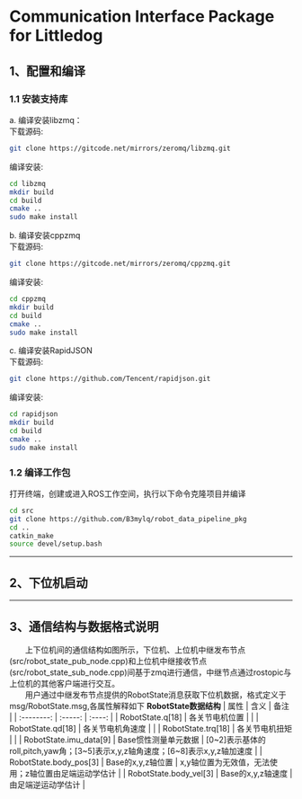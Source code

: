# Communication Interface Package for Littledog

## 1、配置和编译
### 1.1 安装支持库 
a. 编译安装libzmq：\
下载源码: 
```bash 
git clone https://gitcode.net/mirrors/zeromq/libzmq.git
```
编译安装: 
```bash
cd libzmq
mkdir build
cd build
cmake ..
sudo make install
```
b. 编译安装cppzmq \
下载源码: 
```bash 
git clone https://gitcode.net/mirrors/zeromq/cppzmq.git
```
编译安装: 
```bash
cd cppzmq
mkdir build
cd build
cmake ..
sudo make install
```
c. 编译安装RapidJSON\
下载源码: 
```bash 
git clone https://github.com/Tencent/rapidjson.git
```
编译安装: 
```bash
cd rapidjson
mkdir build
cd build
cmake ..
sudo make install
```

### 1.2 编译工作包
打开终端，创建或进入ROS工作空间，执行以下命令克隆项目并编译
```bash
cd src
git clone https://github.com/B3mylq/robot_data_pipeline_pkg
cd ..
catkin_make
source devel/setup.bash
```

---
## 2、下位机启动
---
## 3、通信结构与数据格式说明
&emsp;&emsp;上下位机间的通信结构如图所示，下位机、上位机中继发布节点(src/robot_state_pub_node.cpp)和上位机中继接收节点(src/robot_state_sub_node.cpp)间基于zmq进行通信，中继节点通过rostopic与上位机的其他客户端进行交互。\
&emsp;&emsp;用户通过中继发布节点提供的RobotState消息获取下位机数据，格式定义于msg/RobotState.msg,各属性解释如下
__RobotState数据结构__
| 属性        | 含义   |  备注  |
| :--------:   | :-----:  | :----:  |
| RobotState.q[18]     | 各关节电机位置 |        |
| RobotState.qd[18]     |   各关节电机角速度   |      | 
| RobotState.trq[18]  |    各关节电机扭矩    |    | 
|  RobotState.imu_data[9] |    Base惯性测量单元数据    |  [0~2]表示基体的roll,pitch,yaw角；[3~5]表示x,y,z轴角速度；[6~8]表示x,y,z轴加速度  |
| RobotState.body_pos[3]  |    Base的x,y,z轴位置    |  x,y轴位置为无效值，无法使用；z轴位置由足端运动学估计  |
| RobotState.body_vel[3]  |    Base的x,y,z轴速度    |  由足端逆运动学估计  |



